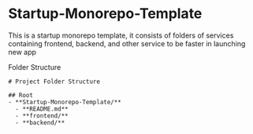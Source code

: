 # Startup-Monorepo-Template

This is a startup monorepo template, it consists of folders of services containing frontend, backend, and other service to be faster in launching new app 

Folder Structure 

```
# Project Folder Structure

## Root
- **Startup-Monorepo-Template/**
  - **README.md**
  - **frontend/**
  - **backend/**
```